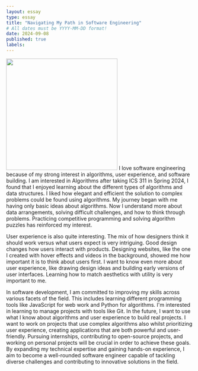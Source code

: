 ```yaml
---
layout: essay
type: essay
title: "Navigating My Path in Software Engineering"
# All dates must be YYYY-MM-DD format!
date: 2024-09-08
published: true
labels:
---
```

<img width="300px" img class="img-fluid" src="../img/vacay/IMG_6970.png">
I love software engineering because of my strong interest in algorithms, user experience, and software building. I am interested in Algorithms after taking ICS 311 in Spring 2024, I found that I enjoyed learning about the different types of algorithms and data structures. I liked how elegant and efficient the solution to complex problems could be found using algorithms. My journey began with me having only basic ideas about algorithms. Now I understand more about data arrangements, solving difficult challenges, and how to think through problems. Practicing competitive programming and solving algorithm puzzles has reinforced my interest.

User experience is also quite interesting. The mix of how designers think it should work versus what users expect is very intriguing. Good design changes how users interact with products. Designing websites, like the one I created with hover effects and videos in the background, showed me how important it is to think about users first. I want to know even more about user experience, like drawing design ideas and building early versions of user interfaces. Learning how to match aesthetics with utility is very important to me.

In software development, I am committed to improving my skills across various facets of the field. This includes learning different programming tools like JavaScript for web work and Python for algorithms. I'm interested in learning to manage projects with tools like Git. In the future, I want to use what I know about algorithms and user experience to build real projects. I want to work on projects that use complex algorithms also whilst prioritizing user experience, creating applications that are both powerful and user-friendly. Pursuing internships, contributing to open-source projects, and working on personal projects will be crucial in order to achieve these goals. By expanding my technical expertise and gaining hands-on experience, I aim to become a well-rounded software engineer capable of tackling diverse challenges and contributing to innovative solutions in the field.



